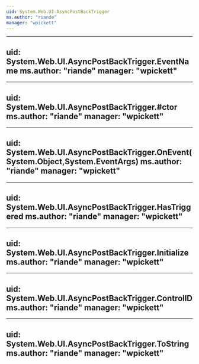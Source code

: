 ```yaml
---
uid: System.Web.UI.AsyncPostBackTrigger
ms.author: "riande"
manager: "wpickett"
---
```


---
uid: System.Web.UI.AsyncPostBackTrigger.EventName
ms.author: "riande"
manager: "wpickett"
---

---
uid: System.Web.UI.AsyncPostBackTrigger.#ctor
ms.author: "riande"
manager: "wpickett"
---

---
uid: System.Web.UI.AsyncPostBackTrigger.OnEvent(System.Object,System.EventArgs)
ms.author: "riande"
manager: "wpickett"
---

---
uid: System.Web.UI.AsyncPostBackTrigger.HasTriggered
ms.author: "riande"
manager: "wpickett"
---

---
uid: System.Web.UI.AsyncPostBackTrigger.Initialize
ms.author: "riande"
manager: "wpickett"
---

---
uid: System.Web.UI.AsyncPostBackTrigger.ControlID
ms.author: "riande"
manager: "wpickett"
---

---
uid: System.Web.UI.AsyncPostBackTrigger.ToString
ms.author: "riande"
manager: "wpickett"
---
